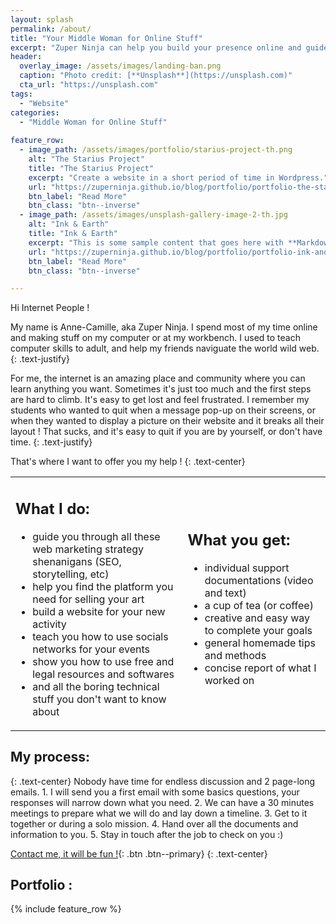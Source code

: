 ```yaml
---
layout: splash
permalink: /about/
title: "Your Middle Woman for Online Stuff"
excerpt: "Zuper Ninja can help you build your presence online and guide you through the world wild web."
header:
  overlay_image: /assets/images/landing-ban.png
  caption: "Photo credit: [**Unsplash**](https://unsplash.com)"
  cta_url: "https://unsplash.com"
tags:
  - "Website"
categories:
  - "Middle Woman for Online Stuff"
  
feature_row:
  - image_path: /assets/images/portfolio/starius-project-th.png
    alt: "The Starius Project"
    title: "The Starius Project"
    excerpt: "Create a website in a short period of time in Wordpress."
    url: "https://zuperninja.github.io/blog/portfolio/portfolio-the-starius-project/"
    btn_label: "Read More"
    btn_class: "btn--inverse"
  - image_path: /assets/images/unsplash-gallery-image-2-th.jpg
    alt: "Ink & Earth"
    title: "Ink & Earth"
    excerpt: "This is some sample content that goes here with **Markdown** formatting."
    url: "https://zuperninja.github.io/blog/portfolio/portfolio-ink-and-earth/"
    btn_label: "Read More"
    btn_class: "btn--inverse"

---
```


Hi Internet People !


My name is Anne-Camille, aka Zuper Ninja. I spend most of my time online and making stuff on my computer or at my workbench. 
I used to teach computer skills to adult, and help my friends naviguate the world wild web. 
{: .text-justify}

For me, the internet is an amazing place and community where you can learn anything you want. Sometimes it's just too much and the first steps are hard to climb. It's easy to get lost and feel  frustrated. I remember my students who wanted to quit when a message pop-up on their screens, or when they wanted to display a picture on their website and it breaks all their layout ! That sucks, and it's easy to quit if you are by yourself, or don't have time.
{: .text-justify}

That's where I want to offer you my help ! 
{: .text-center}

<table>
  <tbody>
  <tr>
  <td> 
      <h2>What I do: </h2>
      <ul>
        <li>guide you through all these web marketing strategy shenanigans (SEO, storytelling, etc)</li>
        <li>help you find the platform you need for selling your art</li>
        <li>build a website for your new activity</li>
        <li>teach you how to use socials networks for your events</li>
        <li>show you how to use free and legal resources and softwares</li>
        <li>and all the boring technical stuff you don't want to know about</li>
         </ul>
    </td>
    <td> 
       <h2>What you get: </h2>
      <ul>
        <li>individual support documentations (video and text) </li>
        <li>a cup of tea (or coffee)</li>
        <li>creative and easy way to complete your goals</li>
        <li>general homemade tips and methods</li>
        <li>concise report of what I worked on</li>
       </ul>
    </td>
  </tr>
  </tbody>
</table>

<h2>My process: </h2>
{: .text-center}
Nobody have time for endless discussion and 2 page-long emails.
1. I will send you a first email with some basics questions, your responses will narrow down what you need.
2. We can have a 30 minutes meetings to prepare what we will do and lay down a timeline.
3. Get to it together or during a solo mission.
4. Hand over all the documents and information to you.
5. Stay in touch after the job to check on you :)





 
[Contact me, it will be fun !](#link){: .btn .btn--primary}
{: .text-center}

## Portfolio : 

{% include feature_row %}









